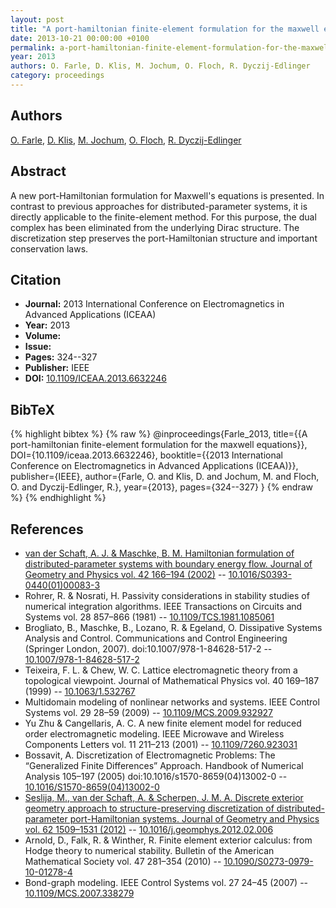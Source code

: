 ```yaml
---
layout: post
title: "A port-hamiltonian finite-element formulation for the maxwell equations"
date: 2013-10-21 00:00:00 +0100
permalink: a-port-hamiltonian-finite-element-formulation-for-the-maxwell-equations
year: 2013
authors: O. Farle, D. Klis, M. Jochum, O. Floch, R. Dyczij-Edlinger
category: proceedings
---
```

 
## Authors
[O. Farle](authors/ortwin-farle), [D. Klis](authors/d-klis), [M. Jochum](authors/m-jochum), [O. Floch](authors/o-floch), [R. Dyczij-Edlinger](authors/romanus-dyczij-edlinger)
 
## Abstract
A new port-Hamiltonian formulation for Maxwell's equations is presented. In contrast to previous approaches for distributed-parameter systems, it is directly applicable to the finite-element method. For this purpose, the dual complex has been eliminated from the underlying Dirac structure. The discretization step preserves the port-Hamiltonian structure and important conservation laws.
 
## Citation
- **Journal:** 2013 International Conference on Electromagnetics in Advanced Applications (ICEAA)
- **Year:** 2013
- **Volume:** 
- **Issue:** 
- **Pages:** 324--327
- **Publisher:** IEEE
- **DOI:** [10.1109/ICEAA.2013.6632246](https://doi.org/10.1109/ICEAA.2013.6632246)
 
## BibTeX
{% highlight bibtex %}
{% raw %}
@inproceedings{Farle_2013,
  title={{A port-hamiltonian finite-element formulation for the maxwell equations}},
  DOI={10.1109/iceaa.2013.6632246},
  booktitle={{2013 International Conference on Electromagnetics in Advanced Applications (ICEAA)}},
  publisher={IEEE},
  author={Farle, O. and Klis, D. and Jochum, M. and Floch, O. and Dyczij-Edlinger, R.},
  year={2013},
  pages={324--327}
}
{% endraw %}
{% endhighlight %}
 
## References
- [van der Schaft, A. J. & Maschke, B. M. Hamiltonian formulation of distributed-parameter systems with boundary energy flow. Journal of Geometry and Physics vol. 42 166–194 (2002)](hamiltonian-formulation-of-distributed-parameter-systems-with-boundary-energy-flow) -- [10.1016/S0393-0440(01)00083-3](https://doi.org/10.1016/S0393-0440(01)00083-3)
- Rohrer, R. & Nosrati, H. Passivity considerations in stability studies of numerical integration algorithms. IEEE Transactions on Circuits and Systems vol. 28 857–866 (1981) -- [10.1109/TCS.1981.1085061](https://doi.org/10.1109/TCS.1981.1085061)
- Brogliato, B., Maschke, B., Lozano, R. & Egeland, O. Dissipative Systems Analysis and Control. Communications and Control Engineering (Springer London, 2007). doi:10.1007/978-1-84628-517-2 -- [10.1007/978-1-84628-517-2](https://doi.org/10.1007/978-1-84628-517-2)
- Teixeira, F. L. & Chew, W. C. Lattice electromagnetic theory from a topological viewpoint. Journal of Mathematical Physics vol. 40 169–187 (1999) -- [10.1063/1.532767](https://doi.org/10.1063/1.532767)
- Multidomain modeling of nonlinear networks and systems. IEEE Control Systems vol. 29 28–59 (2009) -- [10.1109/MCS.2009.932927](https://doi.org/10.1109/MCS.2009.932927)
- Yu Zhu & Cangellaris, A. C. A new finite element model for reduced order electromagnetic modeling. IEEE Microwave and Wireless Components Letters vol. 11 211–213 (2001) -- [10.1109/7260.923031](https://doi.org/10.1109/7260.923031)
- Bossavit, A. Discretization of Electromagnetic Problems: The “Generalized Finite Differences” Approach. Handbook of Numerical Analysis 105–197 (2005) doi:10.1016/s1570-8659(04)13002-0 -- [10.1016/S1570-8659(04)13002-0](https://doi.org/10.1016/S1570-8659(04)13002-0)
- [Seslija, M., van der Schaft, A. & Scherpen, J. M. A. Discrete exterior geometry approach to structure-preserving discretization of distributed-parameter port-Hamiltonian systems. Journal of Geometry and Physics vol. 62 1509–1531 (2012)](discrete-exterior-geometry-approach-to-structure-preserving-discretization-of-distributed-parameter-port-hamiltonian-systems) -- [10.1016/j.geomphys.2012.02.006](https://doi.org/10.1016/j.geomphys.2012.02.006)
- Arnold, D., Falk, R. & Winther, R. Finite element exterior calculus: from Hodge theory to numerical stability. Bulletin of the American Mathematical Society vol. 47 281–354 (2010) -- [10.1090/S0273-0979-10-01278-4](https://doi.org/10.1090/S0273-0979-10-01278-4)
- Bond-graph modeling. IEEE Control Systems vol. 27 24–45 (2007) -- [10.1109/MCS.2007.338279](https://doi.org/10.1109/MCS.2007.338279)

